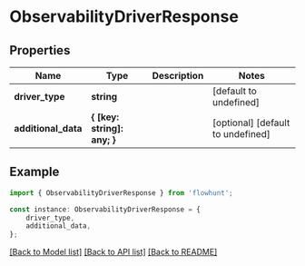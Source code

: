 # ObservabilityDriverResponse


## Properties

Name | Type | Description | Notes
------------ | ------------- | ------------- | -------------
**driver_type** | **string** |  | [default to undefined]
**additional_data** | **{ [key: string]: any; }** |  | [optional] [default to undefined]

## Example

```typescript
import { ObservabilityDriverResponse } from 'flowhunt';

const instance: ObservabilityDriverResponse = {
    driver_type,
    additional_data,
};
```

[[Back to Model list]](../README.md#documentation-for-models) [[Back to API list]](../README.md#documentation-for-api-endpoints) [[Back to README]](../README.md)
